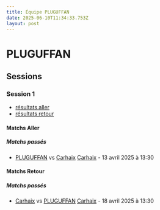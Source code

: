 ```yaml
---
title: Équipe PLUGUFFAN
date: 2025-06-10T11:34:33.753Z
layout: post
---
```


# PLUGUFFAN

## Sessions

### Session 1
- [résultats aller ](/scores/session-1/groupe-1/aller/)
- [résultats retour](/scores/session-1/groupe-1/retour/)

#### Matchs Aller

##### Matchs passés

- [PLUGUFFAN](/teams/PLUGUFFAN) vs [Carhaix](/teams/Carhaix) [Carhaix](/stades/Carhaix) - 13 avril 2025 à 13:30

#### Matchs Retour

##### Matchs passés

- [Carhaix](/teams/Carhaix) vs [PLUGUFFAN](/teams/PLUGUFFAN) [Carhaix](/stades/Carhaix) - 18 avril 2025 à 13:30


